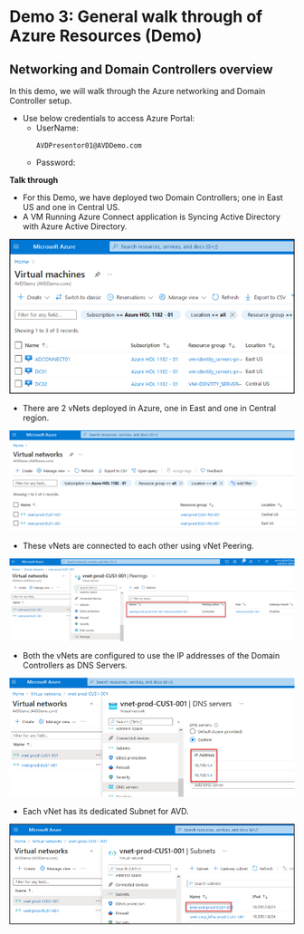 # **Demo 3: General walk through of Azure Resources (Demo)**

## **Networking and Domain Controllers overview**

In this demo, we will walk through the Azure networking and Domain Controller setup.

   - Use below credentials to access Azure Portal:
      - UserName:
         ```
         AVDPresentor01@AVDDemo.com
         ```
      - Password:  <inject key="demo Admin Password" />  

**Talk through**   
 - For this Demo, we have deployed two Domain Controllers; one in East US and one in Central US.
 - A VM Running Azure Connect application is Syncing Active Directory with Azure Active Directory.

![ws name.](media/img31.png)

- There are 2 vNets deployed in Azure, one in East and one in Central region.

![ws name.](media/img32.png)

- These vNets are connected to each other using vNet Peering.

![ws name.](media/img33.png)

- Both the vNets are configured to use the IP addresses of the Domain Controllers as DNS Servers.   
   
![ws name.](media/img34.png)

- Each vNet has its dedicated Subnet for AVD.

![ws name.](media/img35.png)

